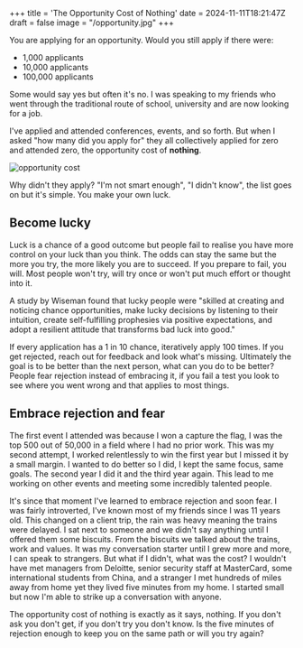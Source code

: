 +++
title = 'The Opportunity Cost of Nothing'
date = 2024-11-11T18:21:47Z
draft = false
image = "/opportunity.jpg"
+++

You are applying for an opportunity.
Would you still apply if there were:
- 1,000 applicants
- 10,000 applicants
- 100,000 applicants

Some would say yes but often it's no. I was speaking to my friends who went through the traditional route of school, university and are now looking for a job.

I've applied and attended conferences, events, and so forth. But when I asked "how many did you apply for" they all collectively applied for zero and attended zero, the opportunity cost of **nothing**.

![opportunity cost](/5e046e4c-9130-45e9-ab80-6e29795350c7.webp)

Why didn't they apply? "I'm not smart enough", "I didn't know", the list goes on but it's simple. You make your own luck.

## Become lucky

Luck is a chance of a good outcome but people fail to realise you have more control on your luck than you think. The odds can stay the same but the more you try, the more likely you are to succeed. If you prepare to fail, you will. Most people won't try, will try once or won't put much effort or thought into it. 

A study by Wiseman found that lucky people were "skilled at creating and noticing chance opportunities, make lucky decisions by listening to their intuition, create self-fulfilling prophesies via positive expectations, and adopt a resilient attitude that transforms bad luck into good."

If every application has a 1 in 10 chance, iteratively apply 100 times. If you get rejected, reach out for feedback and look what's missing. Ultimately the goal is to be better than the next person, what can you do to be better? People fear rejection instead of embracing it, if you fail a test you look to see where you went wrong and that applies to most things.

## Embrace rejection and fear

The first event I attended was because I won a capture the flag, I was the top 500 out of 50,000 in a field where I had no prior work. This was my second attempt, I worked relentlessly to win the first year but I missed it by a small margin. I wanted to do better so I did, I kept the same focus, same goals. The second year I did it and the third year again. This lead to me working on other events and meeting some incredibly talented people.

It's since that moment I've learned to embrace rejection and soon fear. I was fairly introverted, I've known most of my friends since I was 11 years old. This changed on a client trip, the rain was heavy meaning the trains were delayed. I sat next to someone and we didn't say anything until I offered them some biscuits. From the biscuits we talked about the trains, work and values. It was my conversation starter until I grew more and more, I can speak to strangers. But what if I didn't, what was the cost? I wouldn't have met managers from Deloitte, senior security staff at MasterCard, some international students from China, and a stranger I met hundreds of miles away from home yet they lived five minutes from my home. I started small but now I'm able to strike up a conversation with anyone.

The opportunity cost of nothing is exactly as it says, nothing. If you don't ask you don't get, if you don't try you don't know. Is the five minutes of rejection enough to keep you on the same path or will you try again?